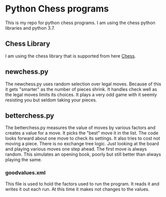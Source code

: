 # Python Chess programs
This is my repo for python chess programs. I am using the chess python libraries and python 3.7.
## Chess Library
I am using the chess library that is supported from here [Chess](https://github.com/niklasf/python-chess).
## newchess.py
The newchess.py uses random selection over legal moves. Because of this it gets "smarter"
as the number of pieces shrink. It handles check well as the legal moves limits its choices.
It plays a very odd game with it seemly resisting you but seldom taking your pieces.
## betterchess.py
The betterchess.py measures the value of moves by various factors and creates a value for a move. It picks the 
"best" move it in the list. The code looks forward about one move to check its settings. It also tries to cost not
moving a piece. There is no exchange tree logic. Just looking at the board and playing various moves one step ahead.
The first move is always random. This simulates an opening book, poorly but still better than always playing the same.
### goodvalues.xml
This file is used to hold the factors used to run the program. It reads it and writes it out each run. At this time it makes
not changes to the values.
